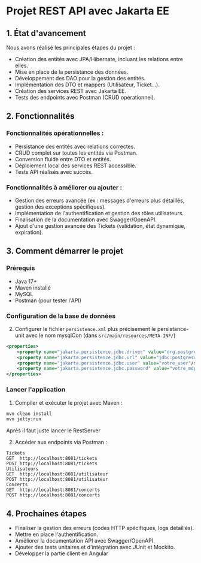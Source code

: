 # Projet REST API avec Jakarta EE

## 1. État d'avancement
Nous avons réalisé les principales étapes du projet :
- Création des entités avec JPA/Hibernate, incluant les relations entre elles.
- Mise en place de la persistance des données.
- Développement des DAO pour la gestion des entités.
- Implémentation des DTO et mappers (Utilisateur, Ticket...).
- Création des services REST avec Jakarta EE.
- Tests des endpoints avec Postman (CRUD opérationnel).

## 2. Fonctionnalités
### Fonctionnalités opérationnelles :
- Persistance des entités avec relations correctes.
- CRUD complet sur toutes les entités via Postman.
- Conversion fluide entre DTO et entités.
- Déploiement local des services REST accessible.
- Tests API réalisés avec succès.

### Fonctionnalités à améliorer ou ajouter :
- Gestion des erreurs avancée (ex : messages d'erreurs plus détaillés, gestion des exceptions spécifiques).
- Implémentation de l'authentification et gestion des rôles utilisateurs.
- Finalisation de la documentation avec Swagger/OpenAPI.
- Ajout d'une gestion avancée des Tickets (validation, état dynamique, expiration).

## 3. Comment démarrer le projet
### Prérequis
- Java 17+
- Maven installé
- MySQL
- Postman (pour tester l'API)

### Configuration de la base de données

2. Configurer le fichier `persistence.xml` plus précisement le persistance-unit avec le nom mysqlCon (dans `src/main/resources/META-INF/`)
```xml
<properties>
    <property name="jakarta.persistence.jdbc.driver" value="org.postgresql.Driver"/>
    <property name="jakarta.persistence.jdbc.url" value="jdbc:postgresql://localhost:5432/mon_projet"/>
    <property name="jakarta.persistence.jdbc.user" value="votre_user"/>
    <property name="jakarta.persistence.jdbc.password" value="votre_mdp"/>
</properties>
```

### Lancer l'application
1. Compiler et exécuter le projet avec Maven :
```sh
mvn clean install
mvn jetty:run
```
Après il faut juste lancer le RestServer

2. Accéder aux endpoints via Postman :
```
Tickets
GET  http://localhost:8081/tickets
POST http://localhost:8081/tickets
Utilisateurs
GET  http://localhost:8081/utilisateur
POST http://localhost:8081/utilisateur
Concerts
GET  http://localhost:8081/concerts
POST http://localhost:8081/concerts

```

## 4. Prochaines étapes
- Finaliser la gestion des erreurs (codes HTTP spécifiques, logs détaillés).
- Mettre en place l'authentification.
- Améliorer la documentation API avec Swagger/OpenAPI.
- Ajouter des tests unitaires et d'intégration avec JUnit et Mockito.
- Développer la partie client en Angular